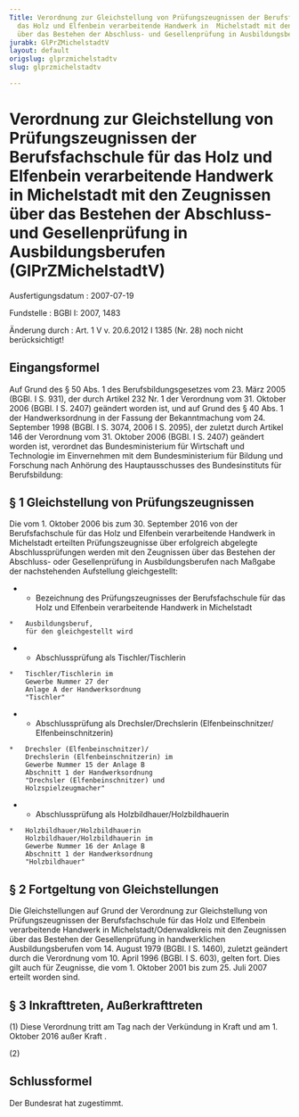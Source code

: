 ```yaml
---
Title: Verordnung zur Gleichstellung von Prüfungszeugnissen der Berufsfachschule für
  das Holz und Elfenbein verarbeitende Handwerk in  Michelstadt mit den Zeugnissen
  über das Bestehen der Abschluss- und Gesellenprüfung in Ausbildungsberufen
jurabk: GlPrZMichelstadtV
layout: default
origslug: glprzmichelstadtv
slug: glprzmichelstadtv

---
```


# Verordnung zur Gleichstellung von Prüfungszeugnissen der Berufsfachschule für das Holz und Elfenbein verarbeitende Handwerk in  Michelstadt mit den Zeugnissen über das Bestehen der Abschluss- und Gesellenprüfung in Ausbildungsberufen (GlPrZMichelstadtV)

Ausfertigungsdatum
:   2007-07-19

Fundstelle
:   BGBl I: 2007, 1483

Änderung durch
:   Art. 1 V v. 20.6.2012 I 1385 (Nr. 28) noch nicht berücksichtigt!



## Eingangsformel

Auf Grund des § 50 Abs. 1 des Berufsbildungsgesetzes vom 23. März 2005
(BGBl. I S. 931), der durch Artikel 232 Nr. 1 der Verordnung vom 31.
Oktober 2006 (BGBl. I S. 2407) geändert worden ist, und auf Grund des
§ 40 Abs. 1 der Handwerksordnung in der Fassung der Bekanntmachung vom
24\. September 1998 (BGBl. I S. 3074, 2006 I S. 2095), der zuletzt
durch Artikel 146 der Verordnung vom 31. Oktober 2006 (BGBl. I S.
2407) geändert worden ist, verordnet das Bundesministerium für
Wirtschaft und Technologie im Einvernehmen mit dem Bundesministerium
für Bildung und Forschung nach Anhörung des Hauptausschusses des
Bundesinstituts für Berufsbildung:


## § 1 Gleichstellung von Prüfungszeugnissen

Die vom 1. Oktober 2006 bis zum 30. September 2016 von der
Berufsfachschule für das Holz und Elfenbein verarbeitende Handwerk in
Michelstadt erteilten Prüfungszeugnisse über erfolgreich abgelegte
Abschlussprüfungen werden mit den Zeugnissen über das Bestehen der
Abschluss- oder Gesellenprüfung in Ausbildungsberufen nach Maßgabe der
nachstehenden Aufstellung gleichgestellt:

*    *   Bezeichnung des Prüfungszeugnisses
        der Berufsfachschule für das
        Holz und Elfenbein verarbeitende
        Handwerk in Michelstadt

    *   Ausbildungsberuf,
        für den gleichgestellt wird


*    *   Abschlussprüfung als
        Tischler/Tischlerin

    *   Tischler/Tischlerin im
        Gewerbe Nummer 27 der
        Anlage A der Handwerksordnung
        "Tischler"


*    *   Abschlussprüfung als
        Drechsler/Drechslerin
        (Elfenbeinschnitzer/
        Elfenbeinschnitzerin)

    *   Drechsler (Elfenbeinschnitzer)/
        Drechslerin (Elfenbeinschnitzerin) im
        Gewerbe Nummer 15 der Anlage B
        Abschnitt 1 der Handwerksordnung
        "Drechsler (Elfenbeinschnitzer) und
        Holzspielzeugmacher"


*    *   Abschlussprüfung als
        Holzbildhauer/Holzbildhauerin

    *   Holzbildhauer/Holzbildhauerin
        Holzbildhauer/Holzbildhauerin im
        Gewerbe Nummer 16 der Anlage B
        Abschnitt 1 der Handwerksordnung
        "Holzbildhauer"





## § 2 Fortgeltung von Gleichstellungen

Die Gleichstellungen auf Grund der Verordnung zur Gleichstellung von
Prüfungszeugnissen der Berufsfachschule für das Holz und Elfenbein
verarbeitende Handwerk in Michelstadt/Odenwaldkreis mit den Zeugnissen
über das Bestehen der Gesellenprüfung in handwerklichen
Ausbildungsberufen vom 14. August 1979 (BGBl. I S. 1460), zuletzt
geändert durch die Verordnung vom 10. April 1996 (BGBl. I S. 603),
gelten fort. Dies gilt auch für Zeugnisse, die vom 1. Oktober 2001 bis
zum 25. Juli 2007 erteilt worden sind.


## § 3 Inkrafttreten, Außerkrafttreten

(1) Diese Verordnung tritt am Tag nach der Verkündung in Kraft und am
1\. Oktober 2016 außer Kraft .

(2)


## Schlussformel

Der Bundesrat hat zugestimmt.

